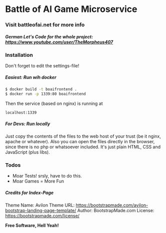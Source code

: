 # Battle of AI Game Microservice

### Visit battleofai.net for more info

##### German Let's Code for the whole project: https://www.youtube.com/user/TheMorpheus407

### Installation

Don't forget to edit the settings-file!

##### Easiest: Run wih docker
```sh
$ docker build -t boaifrontend .
$ docker run -p 1339:80 boaifrontend
```
Then the service (based on nginx) is running at
```
localhost:1339
```

##### For Devs: Run locally
Just copy the contents of the files to the web host of your trust (be it nginx, apache or whatever).
Also you can open the files directly in the browser, since there is no php or whatsoever included. It's just plain HTML, CSS and JavaScript (plus libs).


### Todos

 - Moar Tests! srsly, have to do this.
 - Moar Games = More Fun

##### Credits for Index-Page
Theme Name: Avilon
Theme URL: https://bootstrapmade.com/avilon-bootstrap-landing-page-template/
Author: BootstrapMade.com
License: https://bootstrapmade.com/license/

**Free Software, Hell Yeah!**


   [Python 3]: <https://www.python.org/>
   [Python Flask]: <http://flask.pocoo.org/>
   [Flask Restplus]: <https://github.com/noirbizarre/flask-restplus>
   [SQLAlchemy]: <https://www.sqlalchemy.org/>
